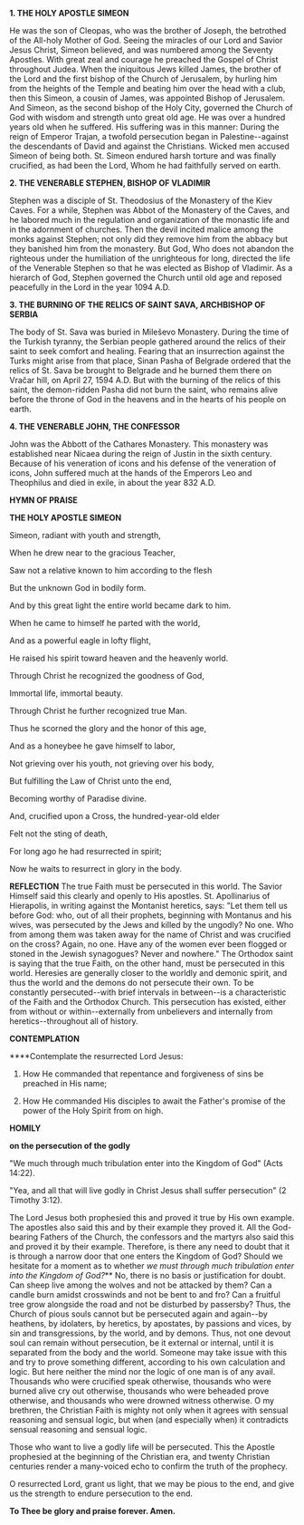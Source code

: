 
**1. THE HOLY APOSTLE SIMEON**

He was the son of Cleopas, who was the brother of Joseph, the betrothed of the All-holy Mother of God. Seeing the miracles of our Lord and Savior Jesus Christ, Simeon believed, and was numbered among the Seventy Apostles. With great zeal and courage he preached the Gospel of Christ throughout Judea. When the iniquitous Jews killed James, the brother of the Lord and the first bishop of the Church of Jerusalem, by hurling him from the heights of the Temple and beating him over the head with a club, then this Simeon, a cousin of James, was appointed Bishop of Jerusalem. And Simeon, as the second bishop of the Holy City, governed the Church of God with wisdom and strength unto great old age. He was over a hundred years old when he suffered. His suffering was in this manner: During the reign of Emperor Trajan, a twofold persecution began in Palestine--against the descendants of David and against the Christians. Wicked men accused Simeon of being both. St. Simeon endured harsh torture and was finally crucified, as had been the Lord, Whom he had faithfully served on earth.

**2. THE VENERABLE STEPHEN, BISHOP OF VLADIMIR**

Stephen was a disciple of St. Theodosius of the Monastery of the Kiev Caves. For a while, Stephen was Abbot of the Monastery of the Caves, and he labored much in the regulation and organization of the monastic life and in the adornment of churches. Then the devil incited malice among the monks against Stephen; not only did they remove him from the abbacy but they banished him from the monastery. But God, Who does not abandon the righteous under the humiliation of the unrighteous for long, directed the life of the Venerable Stephen so that he was elected as Bishop of Vladimir. As a hierarch of God, Stephen governed the Church until old age and reposed peacefully in the Lord in the year 1094 A.D.

**3. THE BURNING OF THE RELICS OF SAINT SAVA, ARCHBISHOP OF SERBIA**

The body of St. Sava was buried in Mileševo Monastery. During the time of the Turkish tyranny, the Serbian people gathered around the relics of their saint to seek comfort and healing. Fearing that an insurrection against the Turks might arise from that place, Sinan Pasha of Belgrade ordered that the relics of St. Sava be brought to Belgrade and he burned them there on Vračar hill, on April 27, 1594 A.D. But with the burning of the relics of this saint, the demon-ridden Pasha did not burn the saint, who remains alive before the throne of God in the heavens and in the hearts of his people on earth.

**4. THE VENERABLE JOHN, THE CONFESSOR**

John was the Abbott of the Cathares Monastery. This monastery was established near Nicaea during the reign of Justin in the sixth century. Because of his veneration of icons and his defense of the veneration of icons, John suffered much at the hands of the Emperors Leo and Theophilus and died in exile, in about the year 832 A.D.



**HYMN OF PRAISE**

**THE HOLY APOSTLE SIMEON**

Simeon, radiant with youth and strength,


When he drew near to the gracious Teacher,

Saw not a relative known to him according to the flesh

But the unknown God in bodily form.


And by this great light the entire world became dark to him.


When he came to himself he parted with the world,

And as a powerful eagle in lofty flight,


He raised his spirit toward heaven and the heavenly world.

Through Christ he recognized the goodness of God,

Immortal life, immortal beauty.

Through Christ he further recognized true Man.

Thus he scorned the glory and the honor of this age,

And as a honeybee he gave himself to labor,

Not grieving over his youth, not grieving over his body,


But fulfilling the Law of Christ unto the end,

Becoming worthy of Paradise divine.

And, crucified upon a Cross, the hundred-year-old elder

Felt not the sting of death, 


For long ago he had resurrected in spirit;

Now he waits to resurrect in glory in the body.


**REFLECTION**
The true Faith must be persecuted in this world. The Savior Himself said this clearly and openly to His apostles. St. Apollinarius of Hierapolis, in writing against the Montanist heretics, says: "Let them tell us before God: who, out of all their prophets, beginning with Montanus and his wives, was persecuted by the Jews and killed by the ungodly? No one. Who from among them was taken away for the name of Christ and was crucified on the cross? Again, no one. Have any of the women ever been flogged or stoned in the Jewish synagogues? Never and nowhere." The Orthodox saint is saying that the true Faith, on the other hand, must be persecuted in this world. Heresies are generally closer to the worldly and demonic spirit, and thus the world and the demons do not persecute their own. To be constantly persecuted--with brief intervals in between--is a characteristic of the Faith and the Orthodox Church. This persecution has existed, either from without or within--externally from unbelievers and internally from heretics--throughout all of history.



**CONTEMPLATION**

****Contemplate the resurrected Lord Jesus:

1.  How He commanded that repentance and forgiveness of sins be preached in His name;

1.  How He commanded His disciples to await the Father's promise of the power of the Holy Spirit from on high.



**HOMILY**

**on the persecution of the godly**

"We much through much tribulation enter into the Kingdom of God" (Acts 14:22).

"Yea, and all that will live godly in Christ Jesus shall suffer persecution" (2 Timothy 3:12).

The Lord Jesus both prophesied this and proved it true by His own example. The apostles also said this and by their example they proved it. All the God-bearing Fathers of the Church, the confessors and the martyrs also said this and proved it by their example. Therefore, is there any need to doubt that it is through a narrow door that one enters the Kingdom of God? Should we hesitate for a moment as to whether *we must through much tribulation enter into the Kingdom of God?*** No, there is no basis or justification for doubt. Can sheep live among the wolves and not be attacked by them? Can a candle burn amidst crosswinds and not be bent to and fro? Can a fruitful tree grow alongside the road and not be disturbed by passersby? Thus, the Church of pious souls cannot but be persecuted again and again--by heathens, by idolaters, by heretics, by apostates, by passions and vices, by sin and transgressions, by the world, and by demons. Thus, not one devout soul can remain without persecution, be it external or internal, until it is separated from the body and the world. Someone may take issue with this and try to prove something different, according to his own calculation and logic. But here neither the mind nor the logic of one man is of any avail. Thousands who were crucified speak otherwise, thousands who were burned alive cry out otherwise, thousands who were beheaded prove otherwise, and thousands who were drowned witness otherwise. O my brethren, the Christian Faith is mighty not only when it agrees with sensual reasoning and sensual logic, but when (and especially when) it contradicts sensual reasoning and sensual logic.

Those who want to live a godly life will be persecuted. This the Apostle prophesied at the beginning of the Christian era, and twenty Christian centuries render a many-voiced echo to confirm the truth of the prophecy.

O resurrected Lord, grant us light, that we may be pious to the end, and give us the strength to endure persecution to the end.

**To Thee be glory and praise forever. Amen.**


